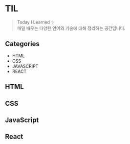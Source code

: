 # TIL
> Today I Learned ✨ <br />
매일 배우는 다양한 언어와 기술에 대해 정리하는 공간입니다.

## Categories
+ HTML
+ CSS
+ JAVASCRIPT
+ REACT


## HTML


## CSS


## JavaScript


## React
